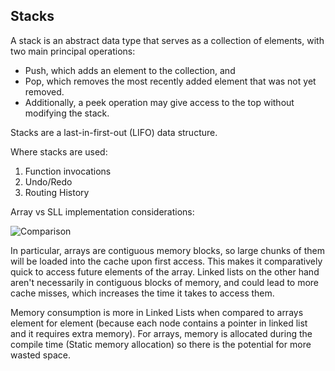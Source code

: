 ## Stacks

A stack is an abstract data type that serves as a collection of elements, with two main principal operations:

- Push, which adds an element to the collection, and
- Pop, which removes the most recently added element that was not yet removed.
- Additionally, a peek operation may give access to the top without modifying the stack.

Stacks are a last-in-first-out (LIFO) data structure.

Where stacks are used:

1. Function invocations
2. Undo/Redo
3. Routing History

Array vs SLL implementation considerations:

![Comparison](https://miro.medium.com/max/700/1*Lnb0IARMGORn_c-gYf-24g.png)

In particular, arrays are contiguous memory blocks, so large chunks of them will be loaded into the cache upon first access. This makes it comparatively quick to access future elements of the array. Linked lists on the other hand aren't necessarily in contiguous blocks of memory, and could lead to more cache misses, which increases the time it takes to access them.

Memory consumption is more in Linked Lists when compared to arrays element for element (because each node contains a pointer in linked list and it requires extra memory). For arrays, memory is allocated during the compile time (Static memory allocation) so there is the potential for more wasted space.
